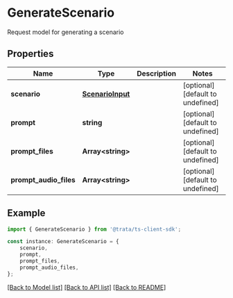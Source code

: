 # GenerateScenario

Request model for generating a scenario

## Properties

Name | Type | Description | Notes
------------ | ------------- | ------------- | -------------
**scenario** | [**ScenarioInput**](ScenarioInput.md) |  | [optional] [default to undefined]
**prompt** | **string** |  | [optional] [default to undefined]
**prompt_files** | **Array&lt;string&gt;** |  | [optional] [default to undefined]
**prompt_audio_files** | **Array&lt;string&gt;** |  | [optional] [default to undefined]

## Example

```typescript
import { GenerateScenario } from '@trata/ts-client-sdk';

const instance: GenerateScenario = {
    scenario,
    prompt,
    prompt_files,
    prompt_audio_files,
};
```

[[Back to Model list]](../README.md#documentation-for-models) [[Back to API list]](../README.md#documentation-for-api-endpoints) [[Back to README]](../README.md)

